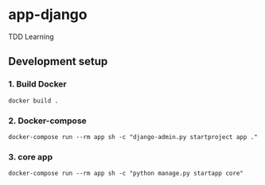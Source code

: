 # app-django
TDD Learning


## Development setup

### 1. Build Docker
 `docker build .` 

### 2. Docker-compose
`docker-compose run --rm app sh -c "django-admin.py startproject app ."`

### 3. core app
`docker-compose run --rm app sh -c "python manage.py startapp core"`